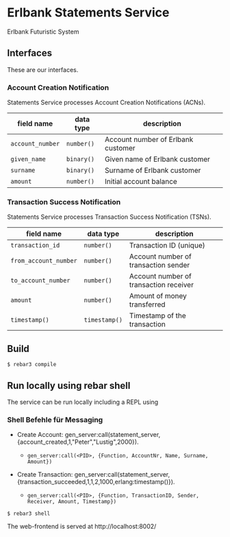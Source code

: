 # Erlbank Statements Service

Erlbank Futuristic System 

## Interfaces

These are our interfaces.

### Account Creation Notification

Statements Service processes Account Creation Notifications (ACNs).

| field name        | data type   | description                        |
|-------------------|-------------|------------------------------------|
| `account_number`  | `number()`  | Account number of Erlbank customer |
| `given_name`      | `binary()`  | Given name of Erlbank customer     |
| `surname`         | `binary()`  | Surname of Erlbank customer        |
| `amount`          | `number()`  | Initial account balance            |

### Transaction Success Notification

Statements Service processes Transaction Success Notification (TSNs).

| field name             | data type     | description                            |
|------------------------|---------------|----------------------------------------|
| `transaction_id`       | `number()`    | Transaction ID (unique)                |
| `from_account_number`  | `number()`    | Account number of transaction sender   |
| `to_account_number`    | `number()`    | Account number of transaction receiver |
| `amount`               | `number()`    | Amount of money transferred            |
| `timestamp()`          | `timestamp()` | Timestamp of the transaction           |

## Build

```
$ rebar3 compile
```


## Run locally using rebar shell

The service can be run locally including a REPL using

### Shell Befehle für Messaging
- Create Account: gen_server:call(statement_server, {account_created,1,"Peter","Lustig",2000}). 
  -     gen_server:call(<PID>, {Function, AccountNr, Name, Surname, Amount})
- Create Transaction: gen_server:call(statement_server, {transaction_succeeded,1,1,2,1000,erlang:timestamp()}). 
  -     gen_server:call(<PID>, {Function, TransactionID, Sender, Receiver, Amount, Timestamp})

```
$ rebar3 shell
```

The web-frontend is served at http://localhost:8002/
